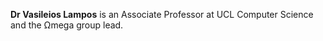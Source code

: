 <strong>Dr Vasileios Lampos</strong> is an Associate Professor at UCL Computer Science and the Ωmega group lead.

<p>
  <a href="https://scholar.google.com/citations?user=eXDONDEAAAAJ"><i class="ai ai-google-scholar ai-lg" title="Google Scholar"></i></a>
  <span style="margin-right:5px"></span>
  <a href="https://x.com/lampos"><i class="fab fa-twitter fa-lg" title="Twitter/X"></i></a>
  <span style="margin-right:5px"></span>
  <a href="https://www.linkedin.com/in/lampos/"><i class="fab fa-linkedin fa-lg" title="Linkedin"></i></a>
  <span style="margin-right:5px"></span>
  <a href="https://orcid.org/0000-0001-8555-2063"><i class="ai ai-orcid ai-lg" title="orcid"></i></a>
</p>